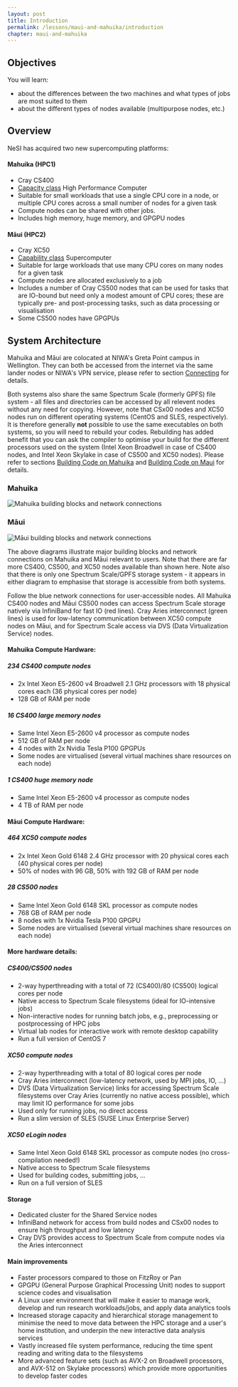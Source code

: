 ```yaml
---
layout: post
title: Introduction
permalink: /lessons/maui-and-mahuika/introduction
chapter: maui-and-mahuika
---
```


## Objectives

You will learn:

* about the differences between the two machines and what types of jobs are most suited to them
* about the different types of nodes available (multipurpose nodes, etc.)


## Overview

NeSI has acquired two new supercomputing platforms:


#### Mahuika (HPC1)
* Cray CS400
* [Capacity class](https://en.wikipedia.org/wiki/Supercomputer#Capability_versus_capacity) High Performance Computer
* Suitable for small workloads that use a single CPU core in a node, or multiple CPU cores across a small number of nodes for a given task
* Compute nodes can be shared with other jobs.
* Includes high memory, huge memory, and GPGPU nodes

#### Māui (HPC2)
* Cray XC50
* [Capability class](https://en.wikipedia.org/wiki/Supercomputer#Capability_versus_capacity) Supercomputer
* Suitable for large workloads that use many CPU cores on many nodes for a given task
* Compute nodes are allocated exclusively to a job
* Includes a number of Cray CS500 nodes that can be used for tasks that are IO-bound but need only a modest amount of CPU cores; these are typically pre- and post-processing tasks, such as data processing or visualisation
* Some CS500 nodes have GPGPUs

## System Architecture

Mahuika and Māui are colocated at NIWA's Greta Point campus in Wellington. They can both be accessed from the internet via the same lander nodes or NIWA's VPN service, please refer to section [Connecting](03-connecting.md) for details.

Both systems also share the same Spectrum Scale (formerly GPFS) file system - all files and directories can be accessed by all relevent nodes without any need for copying. However, note that CSx00 nodes and XC50 nodes run on different operating systems (CentOS and SLES, respectively). It is therefore generally **not** possible to use the same executables on both systems, so you will need to rebuild your codes. Rebuilding has added benefit that you can ask the compiler to optimise your build for the different processors used on the system (Intel Xeon Broadwell in case of CS400 nodes, and Intel Xeon Skylake in case of CS500 and XC50 nodes). Please refer to sections [Building Code on Mahuika](09-building-code-on-mahuika.md) and [Building Code on Maui](10-building-code-on-maui.md) for details.

### Mahuika
![](../../assets/img/Mahuika_Overview.png "Mahuika building blocks and network connections")

### Māui
![](../../assets/img/Maui_Overview.png "Māui building blocks and network connections")

The above diagrams illustrate major building blocks and network connections on Mahuika and Māui relevant to users. Note that there are far more CS400, CS500, and XC50 nodes available than shown here. Note also that there is only one Spectrum Scale/GPFS storage system - it appears in either diagram to emphasise that storage is accessible from both systems.

Follow the blue network connections for user-accessible nodes. All Mahuika CS400 nodes and Māui CS500 nodes can access Spectrum Scale storage natively via InfiniBand for fast IO (red lines). Cray Aries interconnect (green lines) is used for low-latency communication between XC50 compute nodes on Māui, and for Spectrum Scale access via DVS (Data Virtualization Service) nodes.

#### Mahuika Compute Hardware:
##### 234 CS400 compute nodes
* 2x Intel Xeon E5-2600 v4 Broadwell 2.1 GHz processors with 18 physical cores each (36 physical cores per node)
* 128 GB of RAM per node

##### 16 CS400 large memory nodes
* Same Intel Xeon E5-2600 v4 processor as compute nodes
* 512 GB of RAM per node
* 4 nodes with 2x Nvidia Tesla P100 GPGPUs
* Some nodes are virtualised (several virtual machines share resources on each node)

##### 1 CS400 huge memory node
* Same Intel Xeon E5-2600 v4 processor as compute nodes
* 4 TB of RAM per node

#### Māui Compute Hardware:
##### 464 XC50 compute nodes
* 2x Intel Xeon Gold 6148 2.4 GHz processor with 20 physical cores each (40 physical cores per node)
* 50% of nodes with 96 GB, 50% with 192 GB of RAM per node

##### 28 CS500 nodes
* Same Intel Xeon Gold 6148 SKL processor as compute nodes
* 768 GB of RAM per node
* 8 nodes with 1x Nvidia Tesla P100 GPGPU
* Some nodes are virtualised (several virtual machines share resources on each node)

#### More hardware details:
##### CS400/CS500 nodes
* 2-way hyperthreading with a total of 72 (CS400)/80 (CS500) logical cores per node
* Native access to Spectrum Scale filesystems (ideal for IO-intensive jobs)
* Non-interactive nodes for running batch jobs, e.g., preprocessing or postprocessing of HPC jobs
* Virtual lab nodes for interactive work with remote desktop capability
* Run a full version of CentOS 7

##### XC50 compute nodes
* 2-way hyperthreading with a total of 80 logical cores per node
* Cray Aries interconnect (low-latency network, used by MPI jobs, IO, ...)
* DVS (Data Virtualization Service) links for accessing Spectrum Scale filesystems over Cray Aries (currently no native access possible), which may limit IO performance for some jobs
* Used only for running jobs, no direct access
* Run a slim version of SLES (SUSE Linux Enterprise Server)

##### XC50 eLogin nodes
* Same Intel Xeon Gold 6148 SKL processor as compute nodes (no cross-compilation needed!)
* Native access to Spectrum Scale filesystems
* Used for building codes, submitting jobs, ...
* Run on a full version of SLES

#### Storage
* Dedicated cluster for the Shared Service nodes
* InfiniBand network for access from build nodes and CSx00 nodes to ensure high throughput and low latency
* Cray DVS provides access to Spectrum Scale from compute nodes via the Aries interconnect

#### Main improvements
* Faster processors compared to those on FitzRoy or Pan
* GPGPU (General Purpose Graphical Processing Unit) nodes to support science codes and visualisation
* A Linux user environment that will make it easier to manage work, develop and run research workloads/jobs, and apply data analytics tools
* Increased storage capacity and hierarchical storage management to minimise the need to move data between the HPC storage and a user's home institution, and underpin the new interactive data analysis services
* Vastly increased file system performance, reducing the time spent reading and writing data to the filesystems
* More advanced feature sets (such as AVX-2 on Broadwell processors, and AVX-512 on Skylake processors) which provide more opportunities to develop faster codes
